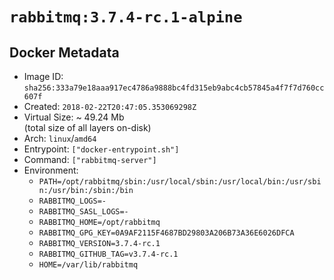# `rabbitmq:3.7.4-rc.1-alpine`

## Docker Metadata

- Image ID: `sha256:333a79e18aaa917ec4786a9888bc4fd315eb9abc4cb57845a4f7f7d760cc607f`
- Created: `2018-02-22T20:47:05.353069298Z`
- Virtual Size: ~ 49.24 Mb  
  (total size of all layers on-disk)
- Arch: `linux`/`amd64`
- Entrypoint: `["docker-entrypoint.sh"]`
- Command: `["rabbitmq-server"]`
- Environment:
  - `PATH=/opt/rabbitmq/sbin:/usr/local/sbin:/usr/local/bin:/usr/sbin:/usr/bin:/sbin:/bin`
  - `RABBITMQ_LOGS=-`
  - `RABBITMQ_SASL_LOGS=-`
  - `RABBITMQ_HOME=/opt/rabbitmq`
  - `RABBITMQ_GPG_KEY=0A9AF2115F4687BD29803A206B73A36E6026DFCA`
  - `RABBITMQ_VERSION=3.7.4-rc.1`
  - `RABBITMQ_GITHUB_TAG=v3.7.4-rc.1`
  - `HOME=/var/lib/rabbitmq`
